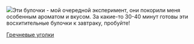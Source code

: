 <!--2025-06-10 07:46:36-->
<div class="yb">
  <div class="rss povarenok"><a href="https://www.povarenok.ru/recipes/show/182795/"><img src="https://www.povarenok.ru/data/cache/2025jun/09/41/3180524_98675-640x480.jpg"></a>Эти булочки - мой очередной эксперимент, они покорили меня особенным ароматом и вкусом. За какие-то 30-40 минут готовы эти восхитительные булочки к завтраку, пробуйте! <p class="titl"><a href="https://www.povarenok.ru/recipes/show/182795/">Гречневые уголки</a></p></div>
</div>
